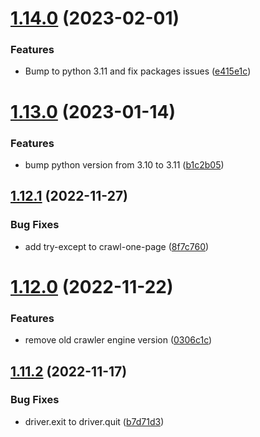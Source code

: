 # [1.14.0](https://github.com/ghorbani-mohammad/Crawler-Framework/compare/v1.13.0...v1.14.0) (2023-02-01)


### Features

* Bump to python 3.11 and fix packages issues ([e415e1c](https://github.com/ghorbani-mohammad/Crawler-Framework/commit/e415e1c09742f49a99ae488a9ca5156e1edccb33))



# [1.13.0](https://github.com/ghorbani-mohammad/Crawler-Framework/compare/v1.12.1...v1.13.0) (2023-01-14)


### Features

* bump python version from 3.10 to 3.11 ([b1c2b05](https://github.com/ghorbani-mohammad/Crawler-Framework/commit/b1c2b0581302b7866c3f83fbee6187c7c802dfb5))



## [1.12.1](https://github.com/ghorbani-mohammad/Crawler-Framework/compare/v1.12.0...v1.12.1) (2022-11-27)


### Bug Fixes

* add try-except to crawl-one-page ([8f7c760](https://github.com/ghorbani-mohammad/Crawler-Framework/commit/8f7c76077a4a36a4da3bac586c59cf91295f2180))



# [1.12.0](https://github.com/ghorbani-mohammad/Crawler-Framework/compare/v1.11.2...v1.12.0) (2022-11-22)


### Features

* remove old crawler engine version ([0306c1c](https://github.com/ghorbani-mohammad/Crawler-Framework/commit/0306c1c8a20e58dcb8bebc5ba97f735c255d9042))



## [1.11.2](https://github.com/ghorbani-mohammad/Crawler-Framework/compare/v1.11.1...v1.11.2) (2022-11-17)


### Bug Fixes

* driver.exit to driver.quit ([b7d71d3](https://github.com/ghorbani-mohammad/Crawler-Framework/commit/b7d71d3aea15f0e4d5629f32380f70e8674ad173))



